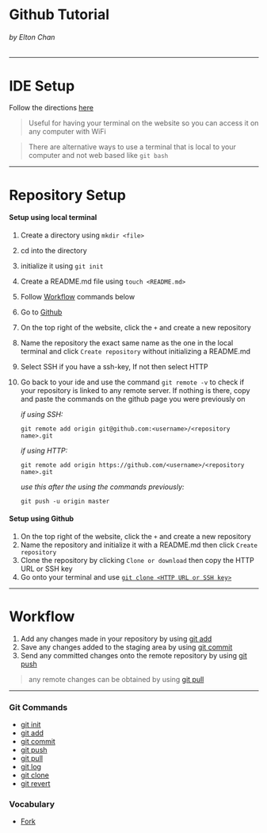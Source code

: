 # Github Tutorial
###### *by Elton Chan*
---
# IDE Setup
Follow the directions [here](https://github.com/hstatsep/ide50)
> Useful for having your terminal on the website so you can access it on any computer with WiFi

> There are alternative ways to use a terminal that is local to your computer and not web based like `git bash`

---
# Repository Setup
#### Setup using local terminal
1. Create a directory using `mkdir <file>`
2. cd into the directory
3. initialize it using `git init`
4. Create a README.md file using `touch <README.md>`
5. Follow [Workflow](#Workflow) commands below
6. Go to [Github](github.com)
7. On the top right of the website, click the `+` and create a new repository
8. Name the repository the exact same name as the one in the local terminal and click `Create repository` without initializing a README.md
9. Select SSH if you have a ssh-key, If not then select HTTP
10. Go back to your ide and use the command `git remote -v` to check if your repository is linked to any remote server. If nothing is there, copy and paste the commands on the github page you were previously on

    *if using SSH:*

    `git remote add origin git@github.com:<username>/<repository name>.git`

    *if using HTTP:*

    `git remote add origin https://github.com/<username>/<repository name>.git`

    *use this after the using the commands previously:*

    `git push -u origin master`

#### Setup using Github
1. On the top right of the website, click the `+` and create a new repository
2. Name the repository and initialize it with a README.md then click `Create repository`
3. Clone the repository by clicking `Clone or download` then copy the HTTP URL or SSH key
4. Go onto your terminal and use [`git clone <HTTP URL or SSH key>`](commands/git-clone.md)

---
# Workflow
1. Add any changes made in your repository by using [git add](commands/git-add.md)
2. Save any changes added to the staging area by using [git commit](commands/git-commit.md)
3. Send any committed changes onto the remote repository by using [git push](commands/git-push.md)
> any remote changes can be obtained by using [git pull](commands/git-pull.md)

---
### Git Commands
* [git init](commands/git-init.md)
* [git add](commands/git-add.md)
* [git commit](commands/git-commit.md)
* [git push](commands/git-push.md)
* [git pull](commands/git-pull.md)
* [git log](commands/git-log.md)
* [git clone](commands/git-clone.md)
* [git revert](commands/git-revert.md)

### Vocabulary
* [Fork](vocabulary/fork.md)

